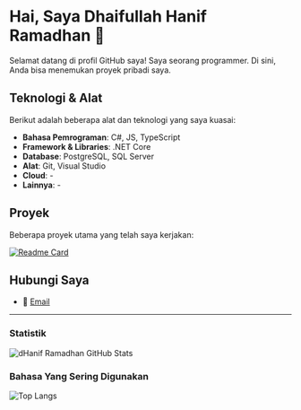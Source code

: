 # Hai, Saya Dhaifullah Hanif Ramadhan 👋

Selamat datang di profil GitHub saya! Saya seorang programmer. Di sini, Anda bisa menemukan proyek pribadi saya.

## Teknologi & Alat

Berikut adalah beberapa alat dan teknologi yang saya kuasai:

- **Bahasa Pemrograman**: C#, JS, TypeScript
- **Framework & Libraries**: .NET Core
- **Database**: PostgreSQL, SQL Server
- **Alat**: Git, Visual Studio
- **Cloud**: -
- **Lainnya**: -

## Proyek

Beberapa proyek utama yang telah saya kerjakan:

[![Readme Card](https://github-readme-stats.vercel.app/api/pin/?username=dhaniframadhan&repo=HanifLibrary&hide_border=true&bg_color=0d1117&text_color=f0f6fc)](https://github.com/dhaniframadhan/familia-bot)

## Hubungi Saya

- 📧 [Email](d.haniframadhan@gmail.com)

---

### Statistik

![dHanif Ramadhan GitHub Stats](https://github-readme-stats.vercel.app/api?username=dhaniframadhan&show_icons=true&bg_color=0d1117&hide_title=true&rank_icon=percentile&text_color=f0f6fc&hide_border=true&locale=id)

### Bahasa Yang Sering Digunakan
![Top Langs](https://github-readme-stats.vercel.app/api/top-langs/?username=dhaniframadhan&layout=compact&hide_title=true&hide_border=true&bg_color=0d1117&text_color=f0f6fc)
